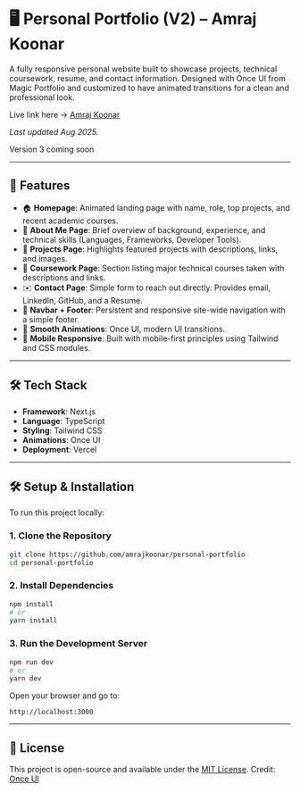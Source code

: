 # 🖥️ Personal Portfolio (V2) – Amraj Koonar

A fully responsive personal website built to showcase projects, technical coursework, resume, and contact information. Designed with Once UI from Magic Portfolio and customized to have animated transitions for a clean and professional look.

Live link here → [Amraj Koonar](https://amraj-koonar.vercel.app/)

_Last updated Aug 2025._

Version 3 coming soon

---

## 🎯 Features

- 🏠 **Homepage**: Animated landing page with name, role, top projects, and recent academic courses.
- 👤 **About Me Page**: Brief overview of background, experience, and technical skills (Languages, Frameworks, Developer Tools).
- 🧩 **Projects Page**: Highlights featured projects with descriptions, links, and images.
- 📘 **Coursework Page**: Section listing major technical courses taken with descriptions and links.
- ✉️ **Contact Page**: Simple form to reach out directly. Provides email, LinkedIn, GitHub, and a Resume.
- 🧭 **Navbar + Footer**: Persistent and responsive site-wide navigation with a simple footer.
- 💫 **Smooth Animations**: Once UI, modern UI transitions.
- 📱 **Mobile Responsive**: Built with mobile-first principles using Tailwind and CSS modules.

---

## 🛠️ Tech Stack

- **Framework**: Next.js
- **Language**: TypeScript
- **Styling**: Tailwind CSS
- **Animations**: Once UI
- **Deployment**: Vercel

---

## 🛠️ Setup & Installation

To run this project locally:

### 1. Clone the Repository
```bash
git clone https://github.com/amrajkoonar/personal-portfolio
cd personal-portfolio
```

### 2. Install Dependencies
```bash
npm install
# or
yarn install
```

### 3. Run the Development Server
```bash
npm run dev
# or
yarn dev
```

Open your browser and go to:
```
http://localhost:3000
```

---

## 📄 License

This project is open-source and available under the [MIT License](LICENSE). Credit: [Once UI](https://once-ui.com/products/magic-portfolio)

